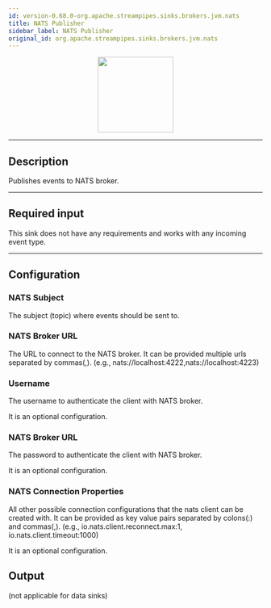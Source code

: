 ```yaml
---
id: version-0.68.0-org.apache.streampipes.sinks.brokers.jvm.nats
title: NATS Publisher
sidebar_label: NATS Publisher
original_id: org.apache.streampipes.sinks.brokers.jvm.nats
---
```


<!--
  ~ Licensed to the Apache Software Foundation (ASF) under one or more
  ~ contributor license agreements.  See the NOTICE file distributed with
  ~ this work for additional information regarding copyright ownership.
  ~ The ASF licenses this file to You under the Apache License, Version 2.0
  ~ (the "License"); you may not use this file except in compliance with
  ~ the License.  You may obtain a copy of the License at
  ~
  ~    http://www.apache.org/licenses/LICENSE-2.0
  ~
  ~ Unless required by applicable law or agreed to in writing, software
  ~ distributed under the License is distributed on an "AS IS" BASIS,
  ~ WITHOUT WARRANTIES OR CONDITIONS OF ANY KIND, either express or implied.
  ~ See the License for the specific language governing permissions and
  ~ limitations under the License.
  ~
  -->



<p align="center"> 
    <img src="/img/pipeline-elements/org.apache.streampipes.sinks.brokers.jvm.nats/icon.png" width="150px;" class="pe-image-documentation"/>
</p>

***

## Description

Publishes events to NATS broker.

***

## Required input

This sink does not have any requirements and works with any incoming event type.

***

## Configuration

### NATS Subject

The subject (topic) where events should be sent to.

### NATS Broker URL

The URL to connect to the NATS broker. It can be provided multiple urls separated by commas(,).
 (e.g., nats://localhost:4222,nats://localhost:4223)
 
### Username

The username to authenticate the client with NATS broker.

It is an optional configuration.  

### NATS Broker URL

The password to authenticate the client with NATS broker. 

It is an optional configuration.

### NATS Connection Properties

All other possible connection configurations that the nats client can be created with.
It can be provided as key value pairs separated by colons(:) and commas(,).
 (e.g., io.nats.client.reconnect.max:1, io.nats.client.timeout:1000)

It is an optional configuration.

## Output

(not applicable for data sinks)
